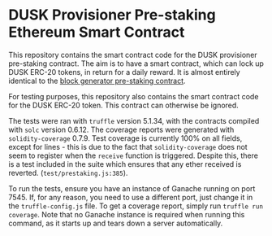 # DUSK Provisioner Pre-staking Ethereum Smart Contract

This repository contains the smart contract code for the DUSK provisioner pre-staking contract. The aim is to have a smart contract, which can lock up DUSK ERC-20 tokens, in return for a daily reward. It is almost entirely identical to the [block generator pre-staking contract](https://github.com/dusk-network/prestaking-contract).

For testing purposes, this repository also contains the smart contract code for the DUSK ERC-20 token. This contract can otherwise be ignored.

The tests were ran with `truffle` version 5.1.34, with the contracts compiled with `solc` version 0.6.12. The coverage reports were generated with `solidity-coverage` 0.7.9. Test coverage is currently 100% on all fields, except for lines - this is due to the fact that `solidity-coverage` does not seem to register when the `receive` function is triggered. Despite this, there is a test included in the suite which ensures that any ether received is reverted. (`test/prestaking.js:385`).

To run the tests, ensure you have an instance of Ganache running on port 7545. If, for any reason, you need to use a different port, just change it in the `truffle-config.js` file. To get a coverage report, simply run `truffle run coverage`. Note that no Ganache instance is required when running this command, as it starts up and tears down a server automatically.